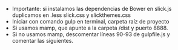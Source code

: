 - Importante: si instalamos las dependencias de Bower en slick.js duplicamos en .less slick.css y slickthemes.css
- Iniciar con comando gulp en terminal, carpeta raíz de proyecto
- Si usamos mamp, que apunte a la carpeta /dist y puerto 8888.
- Si no usamos mamp, descomentar líneas 90-93 de gulpfile.js y comentar las siguientes.
